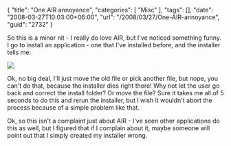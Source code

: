 {
	"title": "One AIR annoyance",
	"categories": [
		"Misc"
	],
	"tags": [],
	"date": "2008-03-27T10:03:00+06:00",
	"url": "/2008/03/27/One-AIR-annoyance",
	"guid": "2732"
}

So this is a minor nit - I really do love AIR, but I've noticed something funny. I go to install an application - one that I've installed before, and the installer tells me:

<img src="https://static.raymondcamden.com/images//airerror.png">

Ok, no big deal, I'll just move the old file or pick another file, but nope, you can't do that, because the installer dies right there! Why not let the user go back and correct the install folder? Or move the file? Sure it takes me all of 5 seconds to do this and rerun the installer, but I wish it wouldn't abort the process because of a simple problem like that.

Ok, so this isn't a complaint just about AIR - I've seen other applications do this as well, but I figured that if I complain about it, maybe someone will point out that I simply created my installer wrong.